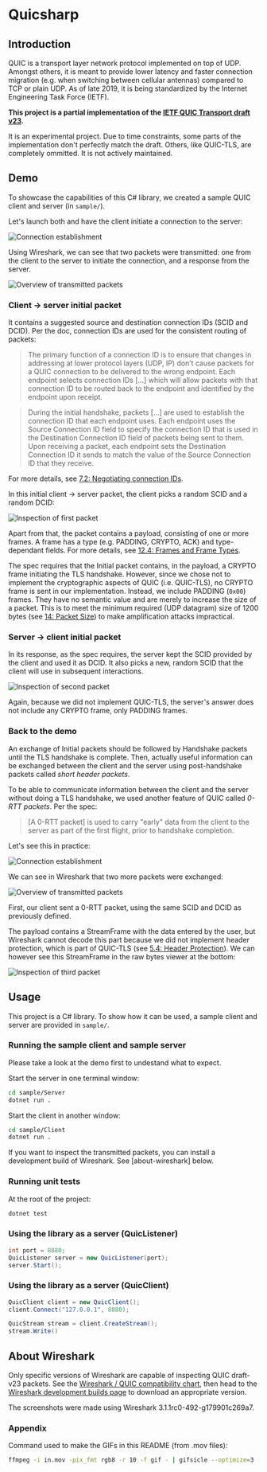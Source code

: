 # Quicsharp

## Introduction

QUIC is a transport layer network protocol implemented on top of UDP. Amongst others, it is meant to provide lower latency and faster connection migration (e.g. when switching between cellular antennas) compared to TCP or plain UDP. As of late 2019, it is being standardized by the Internet Engineering Task Force (IETF).

**This project is a partial implementation of the [IETF QUIC Transport draft v23](https://datatracker.ietf.org/doc/draft-ietf-quic-transport/23/).**

It is an experimental project. Due to time constraints, some parts of the implementation don't perfectly match the draft. Others, like QUIC-TLS, are completely ommitted. It is not actively maintained.

## Demo

To showcase the capabilities of this C# library, we created a sample QUIC client and server (in `sample/`).

Let's launch both and have the client initiate a connection to the server:

![Connection establishment](media/connection-establishment.gif)

Using Wireshark, we can see that two packets were transmitted: one from the client to the server to initiate the connection, and a response from the server.

![Overview of transmitted packets](media/wireshark-overview-1.png)

### Client -> server initial packet

It contains a suggested source and destination connection IDs (SCID and DCID). Per the doc, connection IDs are used for the consistent routing of packets:

> The primary function of a connection ID is to ensure that changes in
> addressing at lower protocol layers (UDP, IP) don’t cause packets for
> a QUIC connection to be delivered to the wrong endpoint. Each
> endpoint selects connection IDs [...] which will allow packets with
> that connection ID to be routed back to the endpoint and identified
> by the endpoint upon receipt.

> During the initial handshake, packets [...] are
> used to establish the connection ID that each endpoint uses. Each
> endpoint uses the Source Connection ID field to specify the
> connection ID that is used in the Destination Connection ID field of
> packets being sent to them. Upon receiving a packet, each endpoint
> sets the Destination Connection ID it sends to match the value of the
> Source Connection ID that they receive.

For more details, see [7.2: Negotiating connection IDs](https://tools.ietf.org/html/draft-ietf-quic-transport-23#section-7.2).

In this initial client -> server packet, the client picks a random SCID and a random DCID:

![Inspection of first packet](media/wireshark-packet-1.png)

Apart from that, the packet contains a payload, consisting of one or more frames. A frame has a type (e.g. PADDING, CRYPTO, ACK) and type-dependant fields. For more details, see [12.4: Frames and Frame Types](https://tools.ietf.org/html/draft-ietf-quic-transport-23#section-12.4).

The spec requires that the Initial packet contains, in the payload, a CRYPTO frame initiating the TLS handshake. However, since we chose not to implement the cryptographic aspects of QUIC (i.e. QUIC-TLS), no CRYPTO frame is sent in our implementation. Instead, we include PADDING (`0x00`) frames. They have no semantic value and are merely to increase the size of a packet. This is to meet the minimum required (UDP datagram) size of 1200 bytes (see [14: Packet Size](https://tools.ietf.org/html/draft-ietf-quic-transport-23#section-14)) to make amplification attacks impractical.

### Server -> client initial packet

In its response, as the spec requires, the server kept the SCID provided by the client and used it as DCID.
It also picks a new, random SCID that the client will use in subsequent interactions.

![Inspection of second packet](media/wireshark-packet-2.png)

Again, because we did not implement QUIC-TLS, the server's answer does not include any CRYPTO frame, only PADDING frames.

### Back to the demo

An exchange of Initial packets should be followed by Handshake packets until the TLS handshake is complete. Then, actually useful information can be exchanged between the client and the server using post-handshake packets called _short header packets_.

To be able to communicate information between the client and the server without doing a TLS handshake, we used another feature of QUIC called _0-RTT packets_. Per the spec:

> [A 0-RTT packet] is used to carry "early"
> data from the client to the server as part of the first flight, prior
> to handshake completion.

Let's see this in practice:

![Connection establishment](media/0-RTT-exchange.gif)

We can see in Wireshark that two more packets were exchanged:

![Overview of transmitted packets](media/wireshark-overview-2.png)

First, our client sent a 0-RTT packet, using the same SCID and DCID as previously defined.

The payload contains a StreamFrame with the data entered by the user, but Wireshark cannot decode this part because we did not implement header protection, which is part of QUIC-TLS (see [5.4: Header Protection](https://tools.ietf.org/html/draft-ietf-quic-tls-23#section-5.4)). We can however see this StreamFrame in the raw bytes viewer at the bottom:

![Inspection of third packet](media/wireshark-packet-3.png)

## Usage

This project is a C# library. To show how it can be used, a sample client and server are provided in `sample/`.

### Running the sample client and sample server

Please take a look at the demo first to undestand what to expect.

Start the server in one terminal window:

```sh
cd sample/Server
dotnet run .
```

Start the client in another window:

```sh
cd sample/Client
dotnet run .
```

If you want to inspect the transmitted packets, you can install a development build of Wireshark. See [about-wireshark] below.

### Running unit tests

At the root of the project:

```sh
dotnet test
```

### Using the library as a server (QuicListener)

```csharp
int port = 8880;
QuicListener server = new QuicListener(port);
server.Start();
```

### Using the library as a server (QuicClient)

```csharp
QuicClient client = new QuicClient();
client.Connect("127.0.0.1", 8880);

QuicStream stream = client.CreateStream();
stream.Write()
```

## About Wireshark

Only specific versions of Wireshark are capable of inspecting QUIC draft-v23 packets.
See the [Wireshark / QUIC compatibility chart](https://github.com/quicwg/base-drafts/wiki/Tools#wireshark), then head to the [Wireshark development builds page](https://www.wireshark.org/download) to download an appropriate version.

The screenshots were made using Wireshark 3.1.1rc0-492-g179901c269a7.

### Appendix

Command used to make the GIFs in this README (from .mov files):

```sh
ffmpeg -i in.mov -pix_fmt rgb8 -r 10 -f gif - | gifsicle --optimize=3 --delay=8 | gifsicle "#0--2" -d400 "#-1" -O2 > out.gif
```
